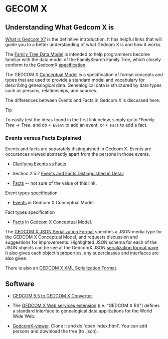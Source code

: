 # GECOM X

## Understanding What Gedcom X is

[What is Gedcom X?](https://www.familysearch.org/developers/docs/guides/gedcom-x) is the definitive introduction. It has helpful
links that will guide you to a better understanding of what Gedcom X is and how it works.

The [Family Tree Data Model](https://www.familysearch.org/developers/docs/guides/FamilyTree-data-objects) is intended to help programmers become
familiar with the data model of the FamilySearch Family Tree, which closely conform to the GedcomX [specification](http://www.gedcomx.org/Specifications.html).

The GEDCOM X [Conceptual Model](https://github.com/FamilySearch/gedcomx/blob/master/specifications/conceptual-model-specification.md) is a
specification of formal concepts and types that are used to provide a standard model and vocabulary for describing genealogical data.
Genealogical data is structured by data types such as persons, relationships, and sources.

The differences between Events and Facts in Gedcom X is discussed here:

> [!TIP]
> To easily test the ideas found in the first link below, simply go to **Family Tree -> Tree*, and do `+ Event` to add an event,
> or `+ Fact` to add a fact.

### Events versus Facts Explained

Events and facts are separately distinguished in Gedcom X. Events are occurances viewed abstractly apart from the persons in those events. 

* [Clarifying Events vs Facts](https://github.com/FamilySearch/gedcomx/commit/ef0fe00c3645d2809c68cbccc39353d2154f9b23)
 
* Section 2.5.2 [Events and Facts Distinguished in Detail](https://github.com/FamilySearch/gedcomx/blob/master/specifications/conceptual-model-specification.md)

* [Facts](https://www.familysearch.org/innovate/facts) -- not sure of the value of this link.

Event types specification

* [Events](https://github.com/FamilySearch/gedcomx/blob/master/specifications/event-types-specification.md) in Gedcom X Conceptual Model. 

Fact types specification

* [Facts](https://github.com/FamilySearch/gedcomx/blob/master/specifications/fact-types-specification.md) in Gedcom X Conceptual Model.
  
The [GEDCOM X JSON Serialization Format](https://github.com/FamilySearch/gedcomx/blob/master/specifications/json-format-specification.md) specifies a JSON
media type for the GEDCOM X Conceptual Model, and requests discussion and suggestions for improvements. Highlighted JSON schema for each of the JSON objects can be see
at the GedcomX JSON [serialization format page](https://www.familysearch.org/developers/docs/api/gx_json). It also gives each object's properties, any superclasses
and interfaces are also given.

There is also an [GEDCOM X XML Serialization Format](https://github.com/FamilySearch/gedcomx/blob/master/specifications/xml-format-specification.md).


## Software

- [GEDCOM 5.5 to GEDCOM X Converter](https://github.com/FamilySearch/gedcom5-conversion).

- The [GEDCOM X Web services extension](http://rs.gedcomx.org/) (i.e. "GEDCOM X RS") defines a standard interface to genealogical data applications for the World Wide Web.

- [GedcomX-viewer](https://github.com/FamilySearch/gedcomx-viewer). Clone it and do 'open index.html'. You can add persons and download the tree (to .json).
